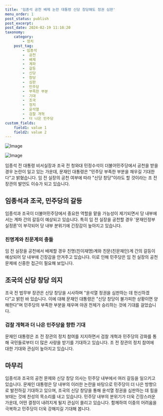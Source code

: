 ```yaml
---
title: '임종석 공천 배제 논란 대통령 신당 창당해도 정권 심판'
menu_order: 1
post_status: publish
post_excerpt: 
post_date: 2024-02-19 11:10:20
taxonomy:
    category:
        - 정치
    post_tag:
        - 임종석
        -  공천
        -  배제
        -  계파
        -  갈등
        -  신당
        -  창당
        -  심판
        -  민주당
        -  부족한 부분
        -  기대
        -  조국
        -  정치
        -  윤석열
        -  검찰 개혁
        -  더 나은 민주당
custom_fields:
    field1: value 1
    field2: value 2
---
```


![Image](https://imgnews.pstatic.net/image/005/2024/02/13/2024021222320839085_1707744728_0924343715_20240213040818370.jpg?type=w647)

![Image](https://imgnews.pstatic.net/image/005/2024/02/13/2024021300205539128_1707751255_0924343715_20240213040818373.jpg?type=w647)

임종석 전 대통령 비서실장과 조국 전 청와대 민정수석이 더불어민주당에서 공천을 받을 경우 논란이 일고 있는 가운데, 문재인 대통령은 "민주당 부족한 부분을 채우길 기대한다"고 밝혔습니다. 임 전 실장의 공천 여부에 따라 "신당 창당"이라도 할 것이라는 조 전 장관의 발언도 이슈가 되고 있습니다.
## 임종석과 조국, 민주당의 갈등
임종석과 조국이 더불어민주당에서 중요한 역할을 맡을 가능성이 제기되면서 당 내부에서는 계파 간의 갈등이 예상되고 있습니다. 특히 임 전 실장을 공천할 경우 '문재인정부 실정론'이 부각되어 당 내부 분위기에 긴장감이 높아지고 있습니다.
### 친명계와 친문계의 충돌
임 전 실장을 공천에서 배제할 경우 친명(친이재명)계와 친문(친문재인)계 간의 갈등이 예상되어 당 내부에 긴장감을 안겨주고 있습니다. 이로 인해 민주당은 임 전 실장의 공천 문제에 신중한 접근이 필요해 보입니다.
## 조국의 신당 창당 의지
조국 전 법무부 장관은 신당 창당을 시사하며 "윤석열 정권을 심판하는 데 헌신하겠다"고 밝힌 바 있습니다. 이에 대해 문재인 대통령은 "신당 창당이 불가피한 상황이면 양해한다"며 민주당의 부족한 부분을 채우며 야권 전체가 승리하는 것에 기대를 걸었습니다.
### 검찰 개혁과 더 나은 민주당을 향한 기대
문재인 대통령은 조 전 장관의 정치 참여를 지지하면서 검찰 개혁과 민주당의 강화를 통해 국민들로부터 더 많은 사랑을 받기를 기대하고 있습니다. 조 전 장관의 정치 참여에 대한 기대와 관심이 높아지고 있습니다.
## 마무리
임종석과 조국의 공천 문제와 신당 창당 의사는 민주당 내부에서 여러 갈등을 일으키고 있습니다. 문재인 대통령은 당 내부의 이러한 논란을 바탕으로 민주당이 더 나은 방향으로 발전하길 기대하고 있으며, 조국의 신당 창당을 통해 윤석열 정권을 심판하는 데 힘을 보태는 것에 찬성의 목소리를 내고 있습니다. 민주당 내부의 분위기가 더욱 긴장스러운 가운데, 어떤 결정이 내려지게 될지 관심이 쏠리고 있습니다. 함께하여 이중의 어려움을 극복하고 민주당이 더욱 강해지길 기대해 봅니다.
